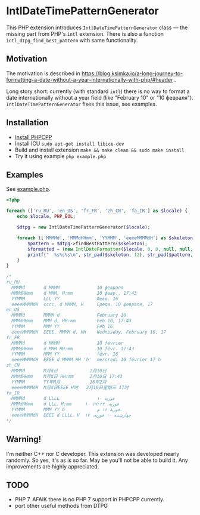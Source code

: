 # IntlDateTimePatternGenerator

This PHP extension introduces `IntlDateTimePatternGenerator` class — the missing part from PHP's `intl` extension. There is also a function `intl_dtpg_find_best_pattern` with same functionality.

## Motivation

The motivation is described in https://blog.ksimka.io/a-long-journey-to-formatting-a-date-without-a-year-internationally-with-php/#header .

Long story short: currently (with standard `intl`) there is no way to format a date internationally without a year field (like "February 10" or "10 февраля"). `IntlDateTimePatternGenerator` fixes this issue, see examples.

## Installation

+ [Install PHPCPP](http://www.php-cpp.com/documentation/install)
+ Install ICU
  `sudo apt-get install libicu-dev`
+ Build and install extension 
  `make && make clean && sudo make install`
+ Try it using example
  `php example.php`

## Examples

See [example.php](example.php).

```php
<?php

foreach (['ru_RU', 'en_US', 'fr_FR', 'zh_CN', 'fa_IR'] as $locale) {
    echo $locale, PHP_EOL;

    $dtpg = new IntlDateTimePatternGenerator($locale);

    foreach (['MMMMd', 'MMMdHHmm', 'YYMMM', 'eeeeMMMMdH'] as $skeleton) {
        $pattern = $dtpg->findBestPattern($skeleton);
        $formatted = (new IntlDateFormatter($locale, 0, 0, null, null, $pattern))->format(1455111783);
        printf("  %s%s%s\n", str_pad($skeleton, 12), str_pad($pattern, 20), str_pad($formatted, 32));
    }
}

/*
ru_RU
  MMMMd       d MMMM              10 февраля               
  MMMdHHmm    d MMM, H:mm         10 февр., 17:43             
  YYMMM       LLL YY              Февр. 16                    
  eeeeMMMMdH  cccc, d MMMM, H     Среда, 10 февраля, 17
en_US
  MMMMd       MMMM d              February 10                     
  MMMdHHmm    MMM d, HH:mm        Feb 10, 17:43                   
  YYMMM       MMM YY              Feb 16                          
  eeeeMMMMdH  EEEE, MMMM d, HH    Wednesday, February 10, 17      
fr_FR
  MMMMd       d MMMM              10 février                     
  MMMdHHmm    d MMM HH:mm         10 févr. 17:43                 
  YYMMM       MMM YY              févr. 16                       
  eeeeMMMMdH  EEEE d MMMM HH 'h'  mercredi 10 février 17 h       
zh_CN
  MMMMd       M月d日            2月10日                       
  MMMdHHmm    M月d日 HH:mm      2月10日 17:43                 
  YYMMM       YY年M月           16年2月                       
  eeeeMMMMdH  M月d日EEEE H时   2月10日星期三 17时        
fa_IR
  MMMMd       d LLLL              ۱۰ فوریه                 
  MMMdHHmm    d LLL،‏ H:mm     ۱۰ فوریه،‏ ۱۷:۴۳  
  YYMMM       MMM YY G            فوریهٔ ۱۶ م.           
  eeeeMMMMdH  EEEE d LLLL،‏ H  چهارشنبه ۱۰ فوریه،‏ ۱۷
*/
```

## Warning!

I'm neither C++ nor C developer. This extension was developed nearly randomly. So yes, it's as is so far. May be you'll not be able to build it. Any improvements are highly appreciated.

## TODO

+ PHP 7. AFAIK there is no PHP 7 support in PHPCPP currently.
+ port other useful methods from DTPG
